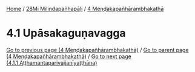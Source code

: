 
[Home](/) / [28Mi Milindapañhapāḷi](../../28Mi.md) / [4 Meṇḍakapañhārambhakathā](../4.md)

# 4.1 Upāsakaguṇavagga


[Go to previous page (4 Meṇḍakapañhārambhakathā)](../4.md) / [Go to parent page (4 Meṇḍakapañhārambhakathā)](../4.md) / [Go to next page (4.1.1 Aṭṭhamantaparivajjanīyaṭṭhāna)](4.1/4.1.1.md)


